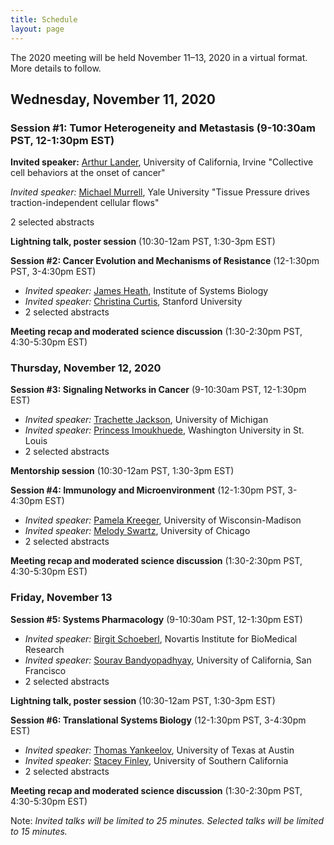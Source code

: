 ```yaml
---
title: Schedule
layout: page
---
```


The 2020 meeting will be held November 11–13, 2020 in a virtual format. More details to follow.

## Wednesday, November 11, 2020

### Session #1: Tumor Heterogeneity and Metastasis (9-10:30am PST, 12-1:30pm EST)  

**Invited speaker:** [Arthur Lander](https://lander-office.bio.uci.edu/), University of California, Irvine
"Collective cell behaviors at the onset of cancer"

*Invited speaker:* [Michael Murrell](https://livingmatter.yale.edu/), Yale University
"Tissue Pressure drives traction-independent cellular flows"

2 selected abstracts

**Lightning talk, poster session** (10:30-12am PST, 1:30-3pm EST)

**Session #2: Cancer Evolution and Mechanisms of Resistance** (12-1:30pm PST, 3-4:30pm EST)
- *Invited speaker:* [James Heath](https://heath.isbscience.org/), Institute of Systems Biology
- *Invited speaker:* [Christina Curtis](https://med.stanford.edu/curtislab.html), Stanford University
- 2 selected abstracts

**Meeting recap and moderated science discussion** (1:30-2:30pm PST, 4:30-5:30pm EST)

### Thursday, November 12, 2020

**Session #3: Signaling Networks in Cancer** (9-10:30am PST, 12-1:30pm EST)
- *Invited speaker:* [Trachette Jackson](https://sites.lsa.umich.edu/tjacks/), University of Michigan
- *Invited speaker:* [Princess Imoukhuede](https://sites.wustl.edu/imoukhuedelab/), Washington University in St. Louis
- 2 selected abstracts

**Mentorship session** (10:30-12am PST, 1:30-3pm EST)

**Session #4: Immunology and Microenvironment** (12-1:30pm PST, 3-4:30pm EST)
- *Invited speaker:* [Pamela Kreeger](https://www.kreegerlab.org/), University of Wisconsin-Madison
- *Invited speaker:* [Melody Swartz](https://pme.uchicago.edu/swartz_group/), University of Chicago
- 2 selected abstracts

**Meeting recap and moderated science discussion** (1:30-2:30pm PST, 4:30-5:30pm EST)

### Friday, November 13

**Session #5: Systems Pharmacology** (9-10:30am PST, 12-1:30pm EST)
- *Invited speaker:* [Birgit Schoeberl](https://www.linkedin.com/in/bschoeberl), Novartis Institute for BioMedical Research
- *Invited speaker:* [Sourav Bandyopadhyay](http://cancersignaling.net/), University of California, San Francisco
- 2 selected abstracts

**Lightning talk, poster session** (10:30-12am PST, 1:30-3pm EST)

**Session #6: Translational Systems Biology** (12-1:30pm PST, 3-4:30pm EST)
- *Invited speaker:* [Thomas Yankeelov](https://dellmed.utexas.edu/directory/thomas-yankeelov), University of Texas at Austin
- *Invited speaker:* [Stacey Finley](http://csbl.usc.edu/), University of Southern California
- 2 selected abstracts

**Meeting recap and moderated science discussion** (1:30-2:30pm PST, 4:30-5:30pm EST)

Note: *Invited talks will be limited to 25 minutes. Selected talks will be limited to 15 minutes.*
